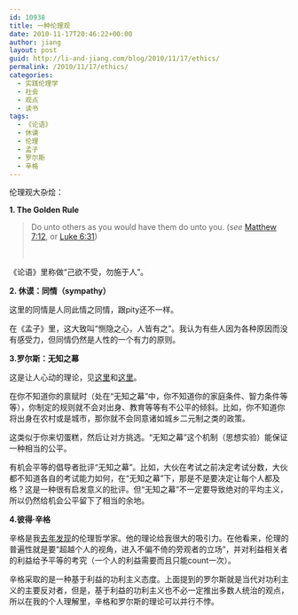 ```yaml
---
id: 10938
title: 一种伦理观
date: 2010-11-17T20:46:22+00:00
author: jiang
layout: post
guid: http://li-and-jiang.com/blog/2010/11/17/ethics/
permalink: /2010/11/17/ethics/
categories:
  - 实践伦理学
  - 社会
  - 观点
  - 读书
tags:
  - 《论语》
  - 休谟
  - 伦理
  - 孟子
  - 罗尔斯
  - 辛格
---
```

伦理观大杂烩：

**1. The Golden Rule**

> Do unto others as you would have them do unto you. (_see_ [Matthew 7:12](http://en.wikisource.org/wiki/Bible_(King_James)/Matthew#7:12), or [Luke 6:31](http://en.wikisource.org/wiki/Bible_(King_James)/Luke#6:31))
> 
> &#160;

<font style="background-color: #fcfcfc">《论语》里称做“己欲不受，勿施于人”。</font>

<font style="background-color: #fcfcfc"><strong>2. 休谟：同情（sympathy）</strong></font>

这里的同情是人同此情之同情，跟pity还不一样。

在《孟子》里，这大致叫“恻隐之心，人皆有之”。我认为有些人因为各种原因而没有感受力，但同情仍然是人性的一个有力的原则。

**3.罗尔斯：无知之幕**

这是让人心动的理论，见[这里](http://li-and-jiang.com/blog/2008/03/16/%E6%97%A0%E7%9F%A5%E4%B9%8B%E5%B9%95/)和[这里](http://li-and-jiang.com/blog/2008/12/01/%E4%B8%80%E7%94%9F%E7%9A%84%E6%BF%80%E6%83%85/)。

在你不知道你的禀赋时（处在“无知之幕”中，你不知道你的家庭条件、智力条件等等），你制定的规则就不会对出身、教育等等有不公平的倾斜。比如，你不知道你将出身在农村或是城市，那你就不会同意诸如城乡二元制之类的政策。

这类似于你来切蛋糕，然后让对方挑选。“无知之幕”这个机制（思想实验）能保证一种相当的公平。

有机会平等的倡导者批评“无知之幕”。比如，大伙在考试之前决定考试分数，大伙都不知道各自的考试能力如何，在“无知之幕”下，那是不是要决定让每个人都及格？这是一种很有启发意义的批评。但“无知之幕”不一定要导致绝对的平均主义，所以仍然给机会公平留下了相当的余地。

**4.彼得·辛格**

辛格是我[去年发现](http://li-and-jiang.com/blog/2009/06/07/practical-ethics-1/)的伦理哲学家。他的理论给我很大的吸引力。在他看来，伦理的普遍性就是要“超越个人的视角，进入不偏不倚的旁观者的立场”，并对利益相关者的利益给予平等的考究（一个人的利益需要而且只能count一次）。

辛格采取的是一种基于利益的功利主义态度。上面提到的罗尔斯就是当代对功利主义的主要反对者，但是，基于利益的功利主义也不必一定推出多数人统治的观点，所以在我的个人理解里，辛格和罗尔斯的理论可以并行不悖。